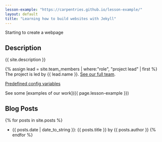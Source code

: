 ```yaml
---
lesson-example: "https://carpentries.github.io/lesson-example/"
layout: default
title: "Learning how to build websites with Jekyll"
---
```


Starting to create a webpage

## Description
{{ site.description }}

{% assign lead = site.team_members | where:"role", "project lead" | first %}
The project is led by {{ lead.name }}.
[See our full team](about#team).


[Predefined config variables](https://jekyllrb.com/docs/variables#site-variables)
 
See some [examples of our work]({{ page.lesson-example }})

## Blog Posts
{% for posts in site.posts %}
- {{ posts.date | date_to_string }}: {{ posts.title }} by {{ posts.author }} 
{% endfor %}
